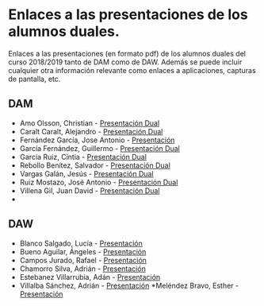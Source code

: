 # Enlaces a las presentaciones de los alumnos duales.

Enlaces a las presentaciones (en formato pdf) de los alumnos duales del curso 2018/2019 tanto de DAM como de DAW. Además se puede incluir cualquier otra información relevante como enlaces a aplicaciones, capturas de pantalla, etc.

## DAM

* Amo Olsson, Christian - [Presentación Dual](https://view.genial.ly/5c80f9d27a47dd56b8a4c5ee/presentacion-dual)
* Caralt Caralt, Alejandro - [Presentación Dual](https://view.genial.ly/5c7e509b7d15495764fb478e/presentacion-dual)
* Fernández García, Jose Antonio - [Presentación](https://github.com/joseanfernandez/presentacion-dual-fc)
* García Fernández, Guillermo - [Presentación Dual](https://github.com/GuillermoGarcia/presentacion-dual-2019)
* García Ruiz, Cintia - [Presentación Dual](https://view.genial.ly/5c84def0173b166bd5a7c03e/presentacion-dual)
* Rebollo Benítez, Salvador - [Presentación Dual](https://github.com/SalvaRebollo/Presentacion-Dual-DEKRA-Salvador-Rebollo-Benitez-2019) 
* Vargas Galán, Jesús - [Presentación Dual](https://view.genial.ly/5c7e509b7d15495764fb478e/presentacion-dual)
* Ruiz Mostazo, José Antonio - [Presentación Dual](https://view.genial.ly/5c7e509b7d15495764fb478e/presentacion-dual)
* Villena Gil, Juan David - [Presentación Dual](https://view.genial.ly/5c80fb174f100145bf66f01d/presentacion-dual) 
* 
## DAW

* Blanco Salgado, Lucía - [Presentación](https://github.com/joseanfernandez/presentacion-dual-fc)
* Bueno Aguilar, Ángeles - [Presentación](https://github.com/angelesbueno/formaciondual2)
* Campos Jurado, Rafael - [Presentación](https://github.com/rafacampjurado/presentacion2018-19/blob/master/Formaci%C3%B3n%20dual%202018-2019.pdf) 
* Chamorro Silva, Adrián - [Presentación](https://github.com/AdrianChSilva/Presentacion-Dual-CGI)
* Estebanez Villarrubia, Adán - [Presentación](https://github.com/AdanEstebanez99/Presentacion-DUAL-2DAW/blob/master/Presentacion%20DUAL%202DAW.pdf) 
* Villalba Sánchez, Adrián - [Presentación](https://github.com/AdrianVillalbaSanchez/Presentacion_Dual_2)
*Meléndez Bravo, Esther - [Presentación](https://github.com/esthermelendez/TESTING-VIEWNEXT/blob/master/VIEWNEXT%20TESTING.pdf)
